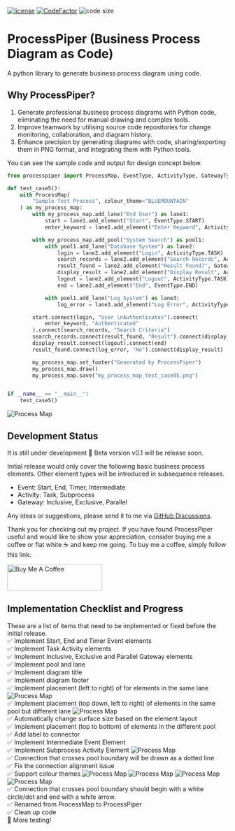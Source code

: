 [![license](https://img.shields.io/badge/license-mit-brightgreen.svg?style=plastic)](https://en.wikipedia.org/wiki/MIT_License)
[![CodeFactor](https://www.codefactor.io/repository/github/csgoh/processpiper/badge?style=plastic)](https://www.codefactor.io/repository/github/csgoh/processpiper)
![code size](https://img.shields.io/github/languages/code-size/csgoh/processmapper?style=plastic)

# ProcessPiper (Business Process Diagram as Code)
A python library to generate business process diagram using code. 

## Why ProcessPiper?
1. Generate professional business process diagrams with Python code, eliminating the need for manual drawing and complex tools.
2. Improve teamwork by utilising source code repositories for change monitoring, collaboration, and diagram history.
3. Enhance precision by generating diagrams with code, sharing/exporting them in PNG format, and integrating them with Python tools.

You can see the sample code and output for design concept below.

```python
from processpiper import ProcessMap, EventType, ActivityType, GatewayType

def test_case5():
    with ProcessMap(
        "Sample Test Process", colour_theme="BLUEMOUNTAIN"
    ) as my_process_map:
        with my_process_map.add_lane("End User") as lane1:
            start = lane1.add_element("Start", EventType.START)
            enter_keyword = lane1.add_element("Enter Keyword", ActivityType.TASK)

        with my_process_map.add_pool("System Search") as pool1:
            with pool1.add_lane("Database System") as lane2:
                login = lane2.add_element("Login", ActivityType.TASK)
                search_records = lane2.add_element("Search Records", ActivityType.TASK)
                result_found = lane2.add_element("Result Found?", GatewayType.EXCLUSIVE)
                display_result = lane2.add_element("Display Result", ActivityType.TASK)
                logout = lane2.add_element("Logout", ActivityType.TASK)
                end = lane2.add_element("End", EventType.END)

            with pool1.add_lane("Log System") as lane3:
                log_error = lane3.add_element("Log Error", ActivityType.TASK)

        start.connect(login, "User \nAuthenticates").connect(
            enter_keyword, "Authenticated"
        ).connect(search_records, "Search Criteria")
        search_records.connect(result_found, "Result").connect(display_result, "Yes")
        display_result.connect(logout).connect(end)
        result_found.connect(log_error, "No").connect(display_result)

        my_process_map.set_footer("Generated by ProcessPiper")
        my_process_map.draw()
        my_process_map.save("my_process_map_test_case05.png")


if __name__ == "__main__":
    test_case5()
```

![Process Map](https://github.com/csgoh/processmapper/blob/main/my_process_map_test_case05.png)


## Development Status

It is still under development :construction: Beta version v0.1 will be release soon.

Initial release would only cover the following basic business process elements. Other element types will be introduced in subsequence releases.

* Event: Start, End, Timer, Intermediate
* Activity: Task, Subprocess
* Gateway: Inclusive, Exclusive, Parallel

Any ideas or suggestions, please send it to me via [GitHub Discussions](https://github.com/csgoh/processmapper/discussions).


Thank you for checking out my project. If you have found ProcessPiper useful and would like to show your appreciation, consider buying me a coffee or flat white :coffee: and keep me going. To buy me a coffee, simply follow this link: 

<a href="https://www.buymeacoffee.com/csgoh" target="_blank"><img src="https://cdn.buymeacoffee.com/buttons/v2/default-yellow.png" alt="Buy Me A Coffee" style="height: 60px !important;width: 217px !important;" ></a>

## Implementation Checklist and Progress

These are a list of items that need to be implemented or fixed before the initial release.
<br>:white_check_mark: Implement Start, End and Timer Event elements
<br>:white_check_mark: Implement Task Activity elements
<br>:white_check_mark: Implement Inclusive, Exclusive and Parallel Gateway elements
<br>:white_check_mark: Implement pool and lane
<br>:white_check_mark: Implement diagram title
<br>:white_check_mark: Implement diagram footer
<br>:white_check_mark: Implement placement (left to right) of for elements in the same lane ![Process Map](https://github.com/csgoh/processmapper/blob/main/my_process_map_test_case06.png)
<br>:white_check_mark: Implement placement (top down, left to right) of elements in the same pool but different lane ![Process Map](https://github.com/csgoh/processmapper/blob/main/my_process_map_test_case07.png)
<br>:white_check_mark: Automatically change surface size based on the element layout
<br>:white_check_mark: Implement placement (top to bottom) of elements in the different pool
<br>:white_check_mark: Add label to connector
<br>:white_check_mark: Implement Intermediate Event Element
<br>:white_check_mark: Implement Subprocess Activity Element ![Process Map](https://github.com/csgoh/processmapper/blob/main/my_process_map_test_case09.png)
<br>:white_check_mark: Connection that crosses pool boundary will be drawn as a dotted line
<br>:white_check_mark: Fix the connection alignment issue
<br>:white_check_mark: Support colour themes
![Process Map](https://github.com/csgoh/processmapper/blob/main/BLUEMOUNTAIN-my_process_map_test_case10.png)
![Process Map](https://github.com/csgoh/processmapper/blob/main/GREENTURTLE-my_process_map_test_case10.png)
![Process Map](https://github.com/csgoh/processmapper/blob/main/ORANGEPEEL-my_process_map_test_case10.png)
![Process Map](https://github.com/csgoh/processmapper/blob/main/GREYWOOF-my_process_map_test_case10.png)
<br>:white_check_mark: Connection that crosses pool boundary should begin with a white circle/dot and end with a white arrow.
<br>:white_check_mark: Renamed from ProcessMap to ProcessPiper
<br>:white_check_mark: Clean up code
<br>:white_square_button: More testing!
